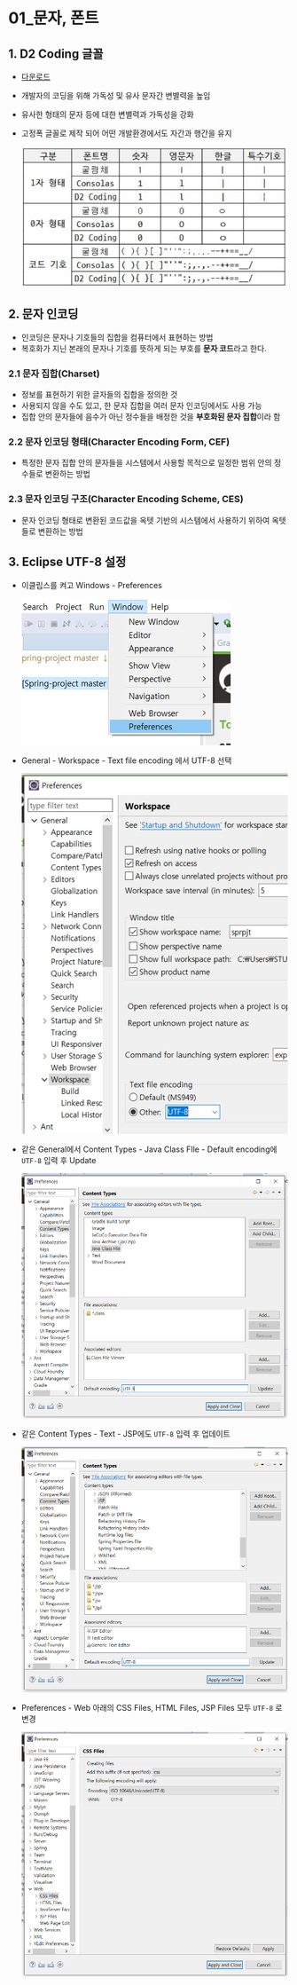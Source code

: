 # 01_문자, 폰트

## 1. D2 Coding 글꼴

- [다운로드](https://github.com/naver/d2codingfont/releases/tag/VER1.3.2)

- 개발자의 코딩을 위해 가독성 및 유사 문자간 변별력을 높임

- 유사한 형태의 문자 등에 대한 변별력과 가독성을 강화

- 고정폭 글꼴로 제작 되어 어떤 개발환경에서도 자간과 행간을 유지

  ![image-20200208230712592](01_문자_폰트.assets/image-20200208230712592.png)

## 2. 문자 인코딩

- 인코딩은 문자나 기호들의 집합을 컴퓨터에서 표현하는 방법
- 복호화가 지닌 본래의 문자나 기호를 뜻하게 되는 부호를 **문자 코드**라고 한다.

### 2.1 문자 집합(Charset)

- 정보를 표현하기 위한 글자들의 집합을 정의한 것
- 사용되지 않을 수도 있고, 한 문자 집합을 여러 문자 인코딩에서도 사용 가능
- 집합 안의 문자들에 음수가 아닌 정수들을 배정한 것을 **부호화된 문자 집합**이라 함

### 2.2 문자 인코딩 형태(Character Encoding Form, CEF)

- 특정한 문자 집합 안의 문자들을 시스템에서 사용할 목적으로 일정한 범위 안의 정수들로 변환하는 방법

### 2.3 문자 인코딩 구조(Character Encoding Scheme, CES)

- 문자 인코딩 형태로 변환된 코드값을 옥텟 기반의 시스템에서 사용하기 위하여 옥텟들로 변환하는 방법

## 3. Eclipse UTF-8 설정

- 이클립스를 켜고 Windows - Preferences 

  ![image-20200208231324901](01_문자_폰트.assets/image-20200208231324901.png)

- General - Workspace - Text file encoding 에서 UTF-8 선택

  ![image-20200208231447227](01_문자_폰트.assets/image-20200208231447227.png)

- 같은 General에서 Content Types - Java Class FIle - Default encoding에 `UTF-8` 입력 후 Update

  ![image-20200208231634307](01_문자_폰트.assets/image-20200208231634307.png)

- 같은 Content Types - Text - JSP에도 `UTF-8` 입력 후 업데이트

  ![image-20200208231924688](01_문자_폰트.assets/image-20200208231924688.png)

- Preferences - Web 아래의 CSS Files, HTML Files, JSP Files 모두 `UTF-8` 로 변경

  ![image-20200208232139575](01_문자_폰트.assets/image-20200208232139575.png)
